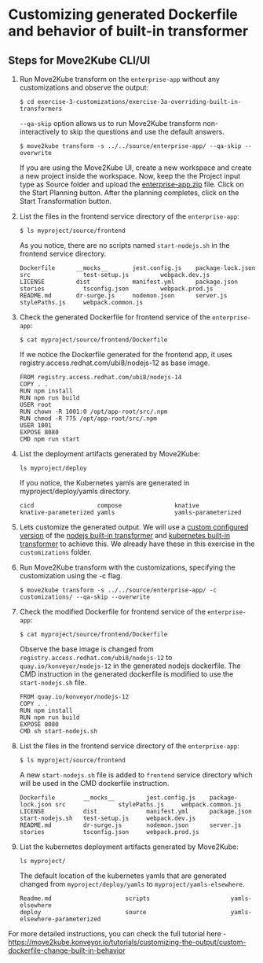 # Customizing generated Dockerfile and behavior of built-in transformer

## Steps for Move2Kube CLI/UI

1. Run Move2Kube transform on the `enterprise-app` without any customizations and observe the output:

    ```console
    $ cd exercise-3-customizations/exercise-3a-overriding-built-in-transformers
    ```

    `--qa-skip` option allows us to run Move2Kube transform non-interactively to skip the questions and use the default answers.

    ```console
    $ move2kube transform -s ../../source/enterprise-app/ --qa-skip --overwrite
    ```

    If you are using the Move2Kube UI, create a new workspace and create a new project inside the workspace. Now, keep the the Project input type as Source folder and upload the [enterprise-app.zip](https://github.com/Akash-Nayak/hackfest/blob/main/move2kube/source/enterprise-app.zip) file. Click on the Start Planning button. After the planning completes, click on the Start Transformation button.

2. List the files in the frontend service directory of the `enterprise-app`:

    ```console
    $ ls myproject/source/frontend
    ```

    As you notice, there are no scripts named `start-nodejs.sh` in the frontend service directory.
    
    ```console
    Dockerfile      __mocks__       jest.config.js    package-lock.json    src               test-setup.js         webpack.dev.js
    LICENSE         dist            manifest.yml      package.json         stories           tsconfig.json         webpack.prod.js
    README.md       dr-surge.js     nodemon.json      server.js            stylePaths.js     webpack.common.js
    ```

3. Check the generated Dockerfile for frontend service of the `enterprise-app`:

    ```console
    $ cat myproject/source/frontend/Dockerfile
    ```

    If we notice the Dockerfile generated for the frontend app, it uses registry.access.redhat.com/ubi8/nodejs-12 as base image.
    
    ```console
    FROM registry.access.redhat.com/ubi8/nodejs-14
    COPY . .
    RUN npm install
    RUN npm run build
    USER root
    RUN chown -R 1001:0 /opt/app-root/src/.npm
    RUN chmod -R 775 /opt/app-root/src/.npm
    USER 1001
    EXPOSE 8080
    CMD npm run start
    ```

4. List the deployment artifacts generated by Move2Kube:

    ```console
    ls myproject/deploy
    ```

    If you notice, the Kubernetes yamls are generated in myproject/deploy/yamls directory.
    
    ```console
    cicd                  compose               knative               knative-parameterized yamls                 yamls-parameterized
    ```

5. Lets customize the generated output. We will use a [custom configured version](https://github.com/konveyor/move2kube-transformers/tree/main/custom-dockerfile-change-built-in-behavior) of the [nodejs built-in transformer](https://github.com/konveyor/move2kube/tree/main/assets/built-in/transformers/dockerfilegenerator/nodejs) and [kubernetes built-in transformer](https://github.com/konveyor/move2kube/tree/main/assets/built-in/transformers/kubernetes/kubernetes) to achieve this. We already have these in this exercise in the `customizations` folder.

6. Run Move2Kube transform with the customizations, specifying the customization using the -c flag.

    ```console
    $ move2kube transform -s ../../source/enterprise-app/ -c customizations/ --qa-skip --overwrite
    ```

7. Check the modified Dockerfile for frontend service of the `enterprise-app`:

    ```console
    $ cat myproject/source/frontend/Dockerfile
    ```

    Observe the base image is changed from `registry.access.redhat.com/ubi8/nodejs-12` to `quay.io/konveyor/nodejs-12` in the generated nodejs dockerfile. The CMD instruction in the generated dockerfile is modified to use the `start-nodejs.sh` file.

    ```console
    FROM quay.io/konveyor/nodejs-12
    COPY . .
    RUN npm install
    RUN npm run build
    EXPOSE 8080
    CMD sh start-nodejs.sh
    ```

6. List the files in the frontend service directory of the `enterprise-app`:

    ```console
    $ ls myproject/source/frontend
    ```

    A new `start-nodejs.sh` file is added to `frontend` service directory which will be used in the CMD dockerfile instruction.

    ```console
    Dockerfile        __mocks__         jest.config.js    package-lock.json src               stylePaths.js     webpack.common.js
    LICENSE           dist              manifest.yml      package.json      start-nodejs.sh   test-setup.js     webpack.dev.js
    README.md         dr-surge.js       nodemon.json      server.js         stories           tsconfig.json     webpack.prod.js
    ```


8. List the kubernetes deployment artifacts generated by Move2Kube:

    ```console
    ls myproject/
    ```

    The default location of the kubernetes yamls that are generated changed from `myproject/deploy/yamls` to `myproject/yamls-elsewhere`.

    ```console
    Readme.md                     scripts                       yamls-elsewhere
    deploy                        source                        yamls-elsewhere-parameterized
    ```

For more detailed instructions, you can check the full tutorial here - https://move2kube.konveyor.io/tutorials/customizing-the-output/custom-dockerfile-change-built-in-behavior
